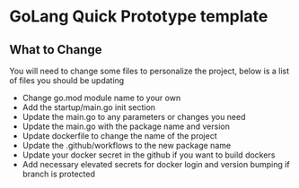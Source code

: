 # GoLang Quick Prototype template

## What to Change

You will need to change some files to personalize the project, below is a list of files you should be updating

* Change go.mod module name to your own
* Add the startup/main.go init section
* Update the main.go to any parameters or changes you need
* Update the main.go with the package name and version
* Update dockerfile to change the name of the project
* Update the .github/workflows to the new package name
* Update your docker secret in the github if you want to build dockers
* Add necessary elevated secrets for docker login and version bumping if branch is protected